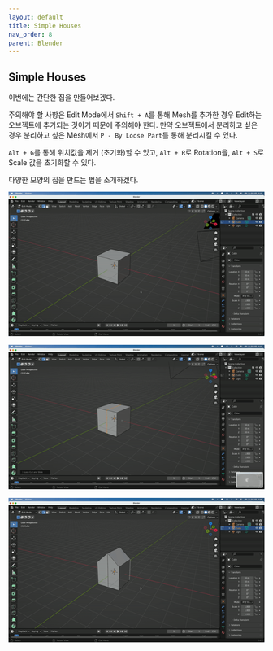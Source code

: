 ```yaml
---
layout: default
title: Simple Houses
nav_order: 8
parent: Blender
---
```


## Simple Houses

이번에는 간단한 집을 만들어보겠다.

주의해야 할 사항은 Edit Mode에서 `Shift + A`를 통해 Mesh를 추가한 경우 Edit하는 오브젝트에 추가되는 것이기 때문에 주의해야 한다. 만약 오브젝트에서 분리하고 싶은 경우 분리하고 싶은 Mesh에서 `P - By Loose Part`를 통해 분리시킬 수 있다.

`Alt + G`를 통해 위치값을 제거 (초기화)할 수 있고, `Alt + R`로 Rotation을, `Alt + S`로 Scale 값을 초기화할 수 있다.

다양한 모양의 집을 만드는 법을 소개하겠다.

![result](./img/08/01.gif)

![result](./img/08/02.gif)

![result](./img/08/03.gif)
